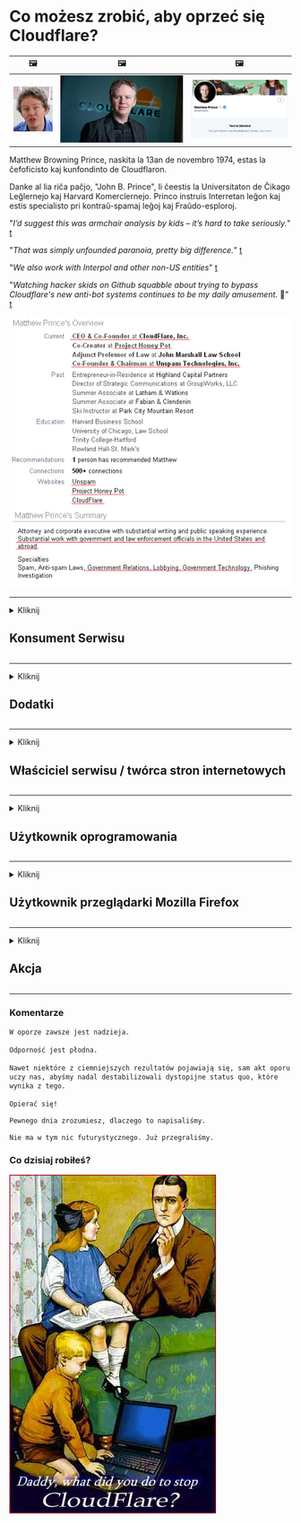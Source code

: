 # Co możesz zrobić, aby oprzeć się Cloudflare?

| 🖼 | 🖼 | 🖼 |
| --- | --- | --- |
| ![](../image/matthew_prince_teen.jpg) | ![](../image/matthew_prince.jpg) | ![](../image/blockedbymatthewprince.jpg) |


Matthew Browning Prince, naskita la 13an de novembro 1974, estas la ĉefoficisto kaj kunfondinto de Cloudflaron.

Danke al lia riĉa paĉjo, "John B. Prince", li ĉeestis la Universitaton de Ĉikago Leĝlernejo kaj Harvard Komerclernejo.
Princo instruis Interretan leĝon kaj estis specialisto pri kontraŭ-spamaj leĝoj kaj Fraŭdo-esploroj.


"*I’d suggest this was armchair analysis by kids – it’s hard to take seriously.*" [t](https://www.theguardian.com/technology/2015/nov/19/cloudflare-accused-by-anonymous-helping-isis)

"*That was simply unfounded paranoia, pretty big difference.*"  [t](https://twitter.com/xxdesmus/status/992757936123359233)

"*We also work with Interpol and other non-US entities*" [t](https://twitter.com/eastdakota/status/1203028504184360960)

"*Watching hacker skids on Github squabble about trying to bypass Cloudflare's new anti-bot systems continues to be my daily amusement.* 🍿" [t](https://twitter.com/eastdakota/status/1273277839102656515)


![](../image/whoismp.jpg)

---


<details>
<summary>Kliknij

## Konsument Serwisu
</summary>


- Jeśli witryna, którą lubisz, korzysta z Cloudflare, powiedz jej, aby nie korzystała z Cloudflare.
  - Narzekanie w mediach społecznościowych, takich jak Facebook, Reddit, Twitter czy Mastodon, nie robi różnicy. [Działania są głośniejsze niż hashtagi.](https://twitter.com/phyzonloop/status/1274132092490862594)
  - Spróbuj skontaktować się z właścicielem strony, jeśli chcesz się przydać.

[- powiedział Cloudflare](https://github.com/Eloston/ungoogled-chromium/issues/783):
```
Zalecamy skontaktowanie się z administratorami w sprawie określonych usług lub witryn, z którymi masz problem, i podzielenie się swoimi doświadczeniami.
```

[Jeśli o to nie poprosisz, właściciel strony nigdy nie pozna tego problemu.](../PEOPLE.md)

![](../image/liberapay.jpg)

[Udany przykład](https://counterpartytalk.org/t/turn-off-cloudflare-on-counterparty-co-plz/164/5).<br>
Masz problem? [Podnieś głos teraz.](https://github.com/maraoz/maraoz.github.io/issues/1) Przykład poniżej.

```
Po prostu pomagasz korporacyjnej cenzurze i masowej inwigilacji.
http://crimeflare.eu.org
```

```
Twoja strona internetowa znajduje się w naruszającym prywatność prywatnym ogrodzie otoczonym murem CloudFlare.
http://crimeflare.eu.org
```

- Poświęć trochę czasu na zapoznanie się z polityką prywatności serwisu.
  - jeśli witryna znajduje się za Cloudflare lub korzysta z usług połączonych z Cloudflare.

Musi wyjaśnić, czym jest „Cloudflare” i poprosić o pozwolenie na udostępnianie danych Cloudflare. Niezastosowanie się do tego spowoduje nadużycie zaufania i należy unikać omawianej witryny internetowej.

[Tutaj znajduje się akceptowalny przykład polityki prywatności](https://archive.is/bDlTz) ("Subprocessors" > "Entity Name")

```
Przeczytałem Twoją politykę prywatności i nie mogę znaleźć słowa Cloudflare.
Odmawiam udostępniania Ci danych, jeśli nadal będziesz przekazywać moje dane do Cloudflare.
http://crimeflare.eu.org
```

To jest przykład polityki prywatności, w której nie ma słowa Cloudflare.
[Liberland Jobs](https://archive.is/daKIr) [privacy policy](https://docsend.com/view/feiwyte):

![](../image/cfwontobey.jpg)

Cloudflare ma własną politykę prywatności.
[Cloudflare uwielbia doxxing ludzi.](https://www.reddit.com/r/GamerGhazi/comments/2s64fe/be_wary_reporting_to_cloudflare/)

Oto dobry przykład formularza rejestracji witryny.
AFAIK, żadna witryna to nie robi. Zaufasz im?

```
Klikając „Zarejestruj się w XYZ”, zgadzasz się z naszymi warunkami korzystania z usług i oświadczeniem o ochronie prywatności.
Zgadzasz się również na udostępnianie swoich danych Cloudflare, a także zgadzasz się z oświadczeniem o ochronie prywatności Cloudflare.
Jeśli Cloudflare ujawni Twoje informacje lub nie pozwoli Ci połączyć się z naszymi serwerami, to nie nasza wina. [*]

[ Zapisz się ] [ nie zgadzam się ]
```
[*] [PEOPLE.md](../PEOPLE.md)


- Staraj się nie korzystać z ich usług. Pamiętaj, że jesteś obserwowany przez Cloudflare.
  - ["I'm in your TLS, sniffin' your passworz"](../image/iminurtls.jpg)

- Wyszukaj inną witrynę. W internecie są alternatywy i możliwości!

- Przekonaj znajomych do codziennego korzystania z Tora.
  - Anonimowość powinna być standardem otwartego internetu!
  - [Zwróć uwagę, że projekt Tor nie lubi tego projektu.](../HISTORY.md)

</details>

------

<details>
<summary>Kliknij

## Dodatki
</summary>

- Jeśli Twoja przeglądarka to Firefox, Tor Browser lub Ungoogled Chromium, użyj jednego z poniższych dodatków.
  - Jeśli chcesz dodać inny nowy dodatek, najpierw zapytaj o to.


| Nazwa | Deweloper | Wsparcie | Może blokować | Może powiadomić | Chrome |
| -------- | -------- | -------- | -------- | -------- | -------- |
| [Bloku Cloudflaron MITM-Atakon](../subfiles/about.bcma.md) | #Addon | [ ? ](http://crimeflare.eu.org/) | **tak**     | **tak**     |  **tak** |
| [Ĉu ligoj estas vundeblaj al MITM-atako?](../subfiles/about.ismm.md) | #Addon | [ ? ](http://crimeflare.eu.org/) | Nie     | **tak**     |  **tak** |
| [Ĉu ĉi tiuj ligoj blokos Tor-uzanton?](../subfiles/about.isat.md) | #Addon | [ ? ](http://crimeflare.eu.org/) | Nie     | **tak**     |  **tak** |
| [Block Cloudflare MITM Attack](https://trac.torproject.org/projects/tor/attachment/ticket/24351/block_cloudflare_mitm_attack-1.0.14.1-an%2Bfx.xpi)<br>[**DELETED BY TOR PROJECT**](../HISTORY.md) | nullius | [ ? ](../tool/block_cloudflare_mitm_fx), [Link](http://crimeflare.eu.org/) | **tak**     | **tak**     |  Nie |
| [TPRB](http://34ahehcli3epmhbu2wbl6kw6zdfl74iyc4vg3ja4xwhhst332z3knkyd.onion/) | Sw | [ ? ](http://34ahehcli3epmhbu2wbl6kw6zdfl74iyc4vg3ja4xwhhst332z3knkyd.onion/) | **tak**     | **tak**     |  Nie |
| [Detect Cloudflare](https://addons.mozilla.org/en-US/firefox/addon/detect-cloudflare/) | Frank Otto | [ ? ](https://github.com/traktofon/cf-detect) | Nie     | **tak**     |  Nie |
| [True Sight](https://addons.mozilla.org/en-US/firefox/addon/detect-cloudflare-plus/) | claustromaniac | [ ? ](https://github.com/claustromaniac/detect-cloudflare-plus) | Nie     | **tak**     |  Nie |
| [Which Cloudflare datacenter am I visiting?](https://addons.mozilla.org/en-US/firefox/addon/cf-pop/) | 依云 | [ ? ](https://github.com/lilydjwg/cf-pop) | Nie     | **tak**     |  Nie |


- „Decentraleyes” może zatrzymać połączenie z „CDNJS (Cloudflare)”.
  - Zapobiega przedostawaniu się wielu żądań do sieci i obsługuje pliki lokalne, aby zapobiec włamywaniu się witryn.
  - Deweloper odpowiedział: "[very concerning indeed](https://github.com/Synzvato/decentraleyes/issues/236#issuecomment-352049501)", "[widespread usage severely centralizes the web](https://github.com/Synzvato/decentraleyes/issues/251#issuecomment-366752049)"

- [Możesz również usunąć certyfikat Cloudflare lub nie ufać jego urzędowi certyfikacji (CA).](https://www.ssl.com/how-to/remove-root-certificate-firefox/)

</details>

------

<details>
<summary>Kliknij

## Właściciel serwisu / twórca stron internetowych
</summary>


![](../image/word_cloudflarefree.jpg)

- Nie używaj rozwiązania Cloudflare, Period.
  - Możesz zrobić coś lepszego, prawda? [Oto jak usunąć subskrypcje, plany, domeny lub konta Cloudflare.](https://support.cloudflare.com/hc/en-us/articles/200167776-Removing-subscriptions-plans-domains-or-accounts)

| 🖼 | 🖼 |
| --- | --- |
| ![](../image/htmlalertcloudflare.jpg) | ![](../image/htmlalertcloudflare2.jpg) |

- Chcesz więcej klientów? Wiesz co robić. Wskazówka jest „powyżej linii”.
  - [Witaj, napisałeś „Poważnie traktujemy Twoją prywatność”, ale otrzymałem komunikat „Błąd 403 Niedozwolone anonimowe proxy”.](https://it.slashdot.org/story/19/02/19/0033255/stop-saying-we-take-your-privacy-and-security-seriously) Dlaczego blokujesz Tor lub VPN? Dlaczego blokujesz tymczasowe e-maile?

![](../image/anonexist.jpg)

- Korzystanie z Cloudflare zwiększy szanse na awarię. Odwiedzający nie mogą uzyskać dostępu do Twojej witryny, jeśli Twój serwer jest wyłączony lub Cloudflare nie działa.
  - [Czy naprawdę myślałeś, że Cloudflare nigdy nie upadnie?](https://www.ibtimes.com/cloudflare-down-not-working-sites-producing-504-gateway-timeout-errors-2618008) [Another](https://twitter.com/Jedduff/status/1097875615997399040) [sample](https://twitter.com/search?f=tweets&vertical=default&q=Cloudflare%20is%20having%20problems). [Need more](../PEOPLE.md)?

![](../image/cloudflareinternalerror.jpg)

- Używanie Cloudflare do proxy swojej „usługi API”, „serwera aktualizacji oprogramowania” lub „źródła RSS” zaszkodzi Twojemu klientowi. Klient zadzwonił do Ciebie i powiedział „Nie mogę już używać Twojego API”, a Ty nie masz pojęcia, co się dzieje. Cloudflare może po cichu zablokować Twojego klienta. Czy myślisz, że to w porządku?
  - Istnieje wiele klientów czytników RSS i usług online czytników RSS. Dlaczego publikujesz kanał RSS, jeśli nie pozwalasz innym subskrybować?

![](../image/rssfeedovercf.jpg)

- Czy potrzebujesz certyfikatu HTTPS? Użyj „Let's Encrypt” lub po prostu kup od firmy CA.

- Czy potrzebujesz serwera DNS? Nie możesz skonfigurować własnego serwera? A co z nimi: [Hurricane Electric Free DNS](https://dns.he.net/), [Dyn.com](https://dyn.com/dns/), [1984 Hosting](https://www.1984hosting.com/), [Afraid.Org (Administrator usuń swoje konto, jeśli używasz TOR)](https://freedns.afraid.org/)

- Szukasz usługi hostingowej? Tylko za darmo? A co z nimi: [Onion Service](http://vww6ybal4bd7szmgncyruucpgfkqahzddi37ktceo3ah7ngmcopnpyyd.onion/en/security/network-security/tor/onionservices-best-practices), [Free Web Hosting Area](https://freewha.com/), [Autistici/Inventati Web Site Hosting](https://www.autinv5q6en4gpf4.onion/services/website), [Github Pages](https://pages.github.com/), [Surge](https://surge.sh/)
  - [Alternatywy dla Cloudflare](../subfiles/cloudflare-alternatives.md)

- Czy używasz „cloudflare-ipfs.com”? [Czy wiesz, że Cloudflare IPFS jest zły?](../PEOPLE.md)

- Zainstaluj na serwerze zaporę aplikacji internetowej, na przykład OWASP i Fail2Ban, i skonfiguruj ją poprawnie.
  - Blokowanie Tora nie jest rozwiązaniem. Nie karz wszystkich tylko za małych złych użytkowników.

- Przekieruj lub zablokuj użytkownikom „Cloudflare Warp” dostęp do Twojej witryny. I jeśli możesz, podaj powód.

> Lista adresów IP: "[Aktualne zakresy adresów IP Cloudflare](cloudflare_inc/)"

> A: Po prostu je zablokuj

```
server {
...
deny 173.245.48.0/20;
deny 103.21.244.0/22;
deny 103.22.200.0/22;
deny 103.31.4.0/22;
deny 141.101.64.0/18;
deny 108.162.192.0/18;
deny 190.93.240.0/20;
deny 188.114.96.0/20;
deny 197.234.240.0/22;
deny 198.41.128.0/17;
deny 162.158.0.0/15;
deny 104.16.0.0/12;
deny 172.64.0.0/13;
deny 131.0.72.0/22;
deny 2400:cb00::/32;
deny 2606:4700::/32;
deny 2803:f800::/32;
deny 2405:b500::/32;
deny 2405:8100::/32;
deny 2a06:98c0::/29;
deny 2c0f:f248::/32;
...
}
```

> B: Przekieruj do strony ostrzeżenia

```
http {
...
geo $iscf {
default 0;
173.245.48.0/20 1;
103.21.244.0/22 1;
103.22.200.0/22 1;
103.31.4.0/22 1;
141.101.64.0/18 1;
108.162.192.0/18 1;
190.93.240.0/20 1;
188.114.96.0/20 1;
197.234.240.0/22 1;
198.41.128.0/17 1;
162.158.0.0/15 1;
104.16.0.0/12 1;
172.64.0.0/13 1;
131.0.72.0/22 1;
2400:cb00::/32 1;
2606:4700::/32 1;
2803:f800::/32 1;
2405:b500::/32 1;
2405:8100::/32 1;
2a06:98c0::/29 1;
2c0f:f248::/32 1;
}
...
}

server {
...
if ($iscf) {rewrite ^ https://example.com/cfwsorry.php;}
...
}

<?php
header('HTTP/1.1 406 Not Acceptable');
echo <<<CLOUDFLARED
Thank you for visiting ourwebsite.com!<br />
We are sorry, but we can't serve you because your connection is being intercepted by Cloudflare.<br />
Please read http://crimeflare.eu.org for more information.<br />
CLOUDFLARED;
die();
```

- Skonfiguruj usługę Tor Onion lub witrynę I2P, jeśli wierzysz w wolność i witasz anonimowych użytkowników.

- Poproś o radę innych operatorów podwójnych witryn Clearnet / Tor i poznaj anonimowych przyjaciół!

</details>

------

<details>
<summary>Kliknij

## Użytkownik oprogramowania
</summary>


- Discord używa CloudFlare. Alternatywy? Polecamy [**Briar** (Android)](https://f-droid.org/en/packages/org.briarproject.briar.android/), [Ricochet (PC)](https://ricochet.im/), [Tox + Tor (Android/PC)](https://tox.chat/download.html)
  - Briar zawiera demona Tora, więc nie musisz instalować Orbota.
  - Deweloperzy Qwtch, Open Privacy, usunęli projekt stop_cloudflare ze swojej usługi git bez uprzedzenia.

- Jeśli używasz Debiana GNU / Linux lub jakiejkolwiek pochodnej, subskrybuj: [bug #831835](https://bugs.debian.org/cgi-bin/bugreport.cgi?bug=831835). A jeśli możesz, pomóż zweryfikować poprawkę i pomóż opiekunowi dojść do właściwego wniosku, czy należy ją zaakceptować.

- Zawsze polecaj te przeglądarki.

| Nazwa | Deweloper | Wsparcie | Komentarz |
| -------- | -------- | -------- | -------- |
| [Ungoogled-Chromium](https://ungoogled-software.github.io/ungoogled-chromium-binaries/) | Eloston | [ ? ](https://github.com/Eloston/ungoogled-chromium) | PC (Win, Mac, Linux)  _!Tor_ |
| [Bromite](https://www.bromite.org/fdroid) | Bromite | [ ? ](https://github.com/bromite/bromite/issues) | Android  _!Tor_ |
| [Tor Browser](https://www.torproject.org/download/) | Tor Project | [ ? ](https://support.torproject.org/) | PC (Win, Mac, Linux)  _Tor_|
| [Tor Browser Android](https://www.torproject.org/download/) | Tor Project | [ ? ](https://support.torproject.org/) | Android  _Tor_|
| [Onion Browser](https://itunes.apple.com/us/app/onion-browser/id519296448?mt=8) | Mike Tigas | [ ? ](https://github.com/OnionBrowser/OnionBrowser/issues) | Apple iOS  _Tor_|
| [GNU/Icecat](https://www.gnu.org/software/gnuzilla/) | GNU | [ ? ](https://www.gnu.org/software/gnuzilla/) | PC (Linux) |
| [IceCatMobile](https://f-droid.org/en/packages/org.gnu.icecat/) | GNU | [ ? ](https://lists.gnu.org/mailman/listinfo/bug-gnuzilla) | Android |
| [Iridium Browser](https://iridiumbrowser.de/about/) | Iridium | [ ? ](https://github.com/iridium-browser/iridium-browser/) | PC (Win, Mac, Linux, OpenBSD) |


Prywatność innego oprogramowania jest niedoskonała. Nie oznacza to, że przeglądarka Tor jest „idealna”.
Nie ma 100% bezpieczeństwa ani 100% prywatności w Internecie i technologii.

- Nie chcesz używać Tora? Możesz używać dowolnej przeglądarki z demonem Tora.
  - [Zauważ, że projekt Tor tego nie lubi.](https://support.torproject.org/tbb/tbb-9/) Użyj przeglądarki Tor, jeśli możesz to zrobić.
- [Jak używać Chromium z Torem](../subfiles/chromium_tor.md)


Porozmawiajmy o prywatności innych programów.

- [Jeśli naprawdę potrzebujesz przeglądarki Firefox, wybierz „Firefox ESR”.](https://www.mozilla.org/en-US/firefox/organizations/)
  - [Firefox - Spyware Watchdog](https://spyware.neocities.org/articles/firefox.html)
  - [Firefox odrzuca wolność słowa, zakazuje wolności słowa](https://web.archive.org/web/20200423010026/https://reclaimthenet.org/firefox-rejects-free-speech-bans-free-speech-commenting-plugin-dissenter-from-its-extensions-gallery/)
  - ["Ponad 100 głosów przeciw. Wygląda na to, że proszenie firmy programistycznej, aby trzymała się ... oprogramowania to obecnie po prostu za dużo."](https://old.reddit.com/r/firefox/comments/gutdiw/weve_got_work_to_do_the_mozilla_blog/fslbbb6/)
  - [Uh, dlaczego Firefox wyświetla linki sponsorowane na pasku adresu URL?](https://www.reddit.com/r/firefox/comments/jybx2w/uh_why_is_firefox_showing_me_sponsored_links_in/)
  - [Mozilla - Devil Incarnate](https://digdeeper.neocities.org/ghost/mozilla.html)

- [Pamiętaj, że Mozilla korzysta z usługi Cloudflare.](https://www.robtex.com/dns-lookup/www.mozilla.org) [Korzystają również z usługi DNS Cloudflare w swoim produkcie.](https://www.theregister.co.uk/2018/03/21/mozilla_testing_dns_encryption/)

- [Mozilla oficjalnie odrzuciła ten bilet.](https://bugzilla.mozilla.org/show_bug.cgi?id=1426618)

- [Firefox Focus to żart.](https://github.com/mozilla-mobile/focus-android/issues/1743) [Obiecali wyłączyć telemetrię, ale zmienili to.](https://github.com/mozilla-mobile/focus-android/issues/4210)

- [Deweloper PaleMoon / Basilisk uwielbia Cloudflare.](https://github.com/mozilla-mobile/focus-android/issues/1743#issuecomment-345993097)
  - [Serwer archiwów Pale Moon hakował i rozpowszechniał złośliwe oprogramowanie przez 18 miesięcy](https://www.reddit.com/r/privacytoolsIO/comments/cc808y/pale_moons_archive_server_hacked_and_spread/)
  - Nienawidzi także użytkowników Tora - "[Niech będzie wrogi Torowi. Myślę, że większość witryn powinna być wrogo nastawiona do Tora, biorąc pod uwagę jego niezwykle wysoki współczynnik nadużyć.](https://github.com/yacy/yacy_search_server/issues/314#issuecomment-565932097)"

- [Waterfox ma poważny problem z „telefonami domowymi”](https://spyware.neocities.org/articles/waterfox.html)

- [Google Chrome to oprogramowanie szpiegowskie.](https://www.gnu.org/proprietary/malware-google.en.html)
  - [Google profiluje Twoją aktywność.](https://spyware.neocities.org/articles/chrome.html)

- [SRWare Iron łączy zbyt wiele telefonów z domem.](https://spyware.neocities.org/articles/iron.html) Łączy się również z domenami Google.

- [Brave Browser na białej liście trackerów Facebooka / Twittera.](https://www.bleepingcomputer.com/news/security/facebook-twitter-trackers-whitelisted-by-brave-browser/)
  - [Oto więcej problemów.](https://spyware.neocities.org/articles/brave.html)
  - [Identyfikator partnera binance](https://twitter.com/cryptonator1337/status/1269594587716374528)

- [Microsoft Edge pozwala Facebookowi uruchamiać kod Flash za plecami użytkowników.](https://www.zdnet.com/article/microsoft-edge-lets-facebook-run-flash-code-behind-users-backs/)

- [Vivaldi nie szanuje Twojej prywatności.](https://spyware.neocities.org/articles/vivaldi.html)

- [Poziom oprogramowania spyware Opera: bardzo wysoki](https://spyware.neocities.org/articles/opera.html)

- Apple iOS: [W ogóle nie powinieneś używać iOS, głównie dlatego, że jest to złośliwe oprogramowanie.](https://www.gnu.org/proprietary/malware-apple.html)

Dlatego zalecamy tylko powyższą tabelę. Nic więcej.

</details>

------

<details>
<summary>Kliknij

## Użytkownik przeglądarki Mozilla Firefox
</summary>


- „Firefox Nightly” będzie wysyłać informacje dotyczące debugowania do serwerów Mozilli bez metody rezygnacji.
  - [Serwery Mozilli grają w Cloudflare](https://www.digwebinterface.com/?hostnames=www.mozilla.org%0D%0Amozilla.cloudflare-dns.com&type=&ns=resolver&useresolver=8.8.4.4&nameservers=)

- Możliwe jest zablokowanie łączenia się Firefoksa z serwerami Mozilli.
  - [Przewodnik po szablonach polityk Mozilli](https://github.com/mozilla/policy-templates/blob/master/README.md)
  - Pamiętaj, że ta sztuczka może przestać działać w późniejszej wersji, ponieważ Mozilla lubi umieszczać się na białej liście.
  - Użyj zapory i filtru DNS, aby całkowicie je zablokować.

"`/distribution/policies.json`"

>     "WebsiteFilter": {
> 		"Block": [
> 		"*://*.mozilla.com/*",
> 		"*://*.mozilla.net/*",
> 		"*://*.mozilla.org/*",
> 		"*://webcompat.com/*",
> 		"*://*.firefox.com/*",
> 		"*://*.thunderbird.net/*",
> 		"*://*.cloudflare.com/*"
> 		]
>     },


- ~~Zgłoś błąd w trackerze Mozilli, mówiąc im, żeby nie używali Cloudflare.~~ W bugzilli pojawił się raport o błędzie. Wiele osób zgłosiło swoje obawy, jednak błąd został ukryty przez administratora w 2018 roku.

- Możesz wyłączyć DoH w Firefoksie.
  - [Zmień domyślnego dostawcę DNS dla przeglądarki Firefox](../subfiles/change-firefox-dns.md)

![](../image/firefoxdns.jpg)

- [Jeśli chcesz korzystać z usług DNS innych niż ISP, rozważ skorzystanie z usługi DNS OpenNIC Tier2 lub dowolnej usługi DNS innej niż Cloudflare.](https://wiki.opennic.org/start)
![](../image/opennic.jpg)
  - Zablokuj Cloudflare za pomocą DNS. [Crimeflare DNS](https://dns.crimeflare.eu.org/)

- Możesz użyć Tora jako resolwera DNS. [Jeśli nie jesteś ekspertem od Tor'a, zadaj pytanie tutaj.](https://tor.stackexchange.com/)

> **W jaki sposób?**
> 1. Pobierz Tor i zainstaluj go na swoim komputerze.
> 2. Dodaj tę linię do pliku "torrc".
> DNSPort 127.0.0.1:53
> 3. Zrestartuj Tor.
> 4. Ustaw serwer DNS komputera na „127.0.0.1”.

</details>

------

<details>
<summary>Kliknij

## Akcja
</summary>


- Opowiedz innym wokół siebie o niebezpieczeństwach związanych z Cloudflare.

- [Pomóż ulepszyć to repozytorium.](http://crimeflare.eu.org)
  - Obie listy, argumenty przeciwko niej i szczegóły.

- [Dokumentuj i upublicznij, gdzie sprawy idą nie tak z Cloudflare (i podobnymi firmami), pamiętaj, aby wspomnieć o tym repozytorium, kiedy to zrobisz](http://crimeflare.eu.org) :)

- Uzyskaj więcej osób korzystających domyślnie z Tora, aby mogli oglądać sieć z perspektywy różnych części świata.

- Załóż grupy, w mediach społecznościowych i przestrzeni mięsnej, poświęcone wyzwoleniu świata z Cloudflare.

- W razie potrzeby podaj odnośnik do tych grup w tym repozytorium - może to być miejsce do koordynacji wspólnej pracy jako grupy.

- [Rozpocznij współpracę, która może zapewnić znaczącą, niekorporacyjną alternatywę dla Cloudflare.](../subfiles/cloudflare-alternatives.md)

- Daj nam znać o wszelkich alternatywach, które pomogą przynajmniej zapewnić wielowarstwową ochronę przed Cloudflare.

- Jeśli jesteś klientem Cloudflare, ustaw swoje ustawienia prywatności i poczekaj, aż je naruszą.
  - [Następnie obciążyć ich zarzutami antyspamowymi / naruszającymi prywatność.](https://twitter.com/thexpaw/status/1108424723233419264)

- Jeśli przebywasz w Stanach Zjednoczonych, a dana witryna internetowa jest bankiem lub księgowym, spróbuj wywrzeć nacisk prawny na mocy ustawy Gramm – Leach – Bliley lub amerykańskiej ustawy o niepełnosprawności i poinformuj nas, jak daleko dotarłeś .

- Jeśli witryna jest witryną rządową, spróbuj wywrzeć nacisk prawny zgodnie z pierwszą poprawką do Konstytucji Stanów Zjednoczonych.

- Jeśli jesteś obywatelem UE, skontaktuj się ze stroną internetową, aby przesłać swoje dane osobowe zgodnie z ogólnym rozporządzeniem o ochronie danych. Jeśli odmówią udzielenia informacji, jest to naruszenie prawa.

- Firmy, które twierdzą, że oferują usługi w swojej witrynie, mogą zgłaszać je jako „fałszywą reklamę” organizacjom ochrony konsumentów i BBB. Witryny Cloudflare są obsługiwane przez serwery Cloudflare.

- [ITU sugeruje w kontekście USA, że Cloudflare zaczyna się na tyle rozrastać, że może zostać na nich nałożone prawo antymonopolowe.](https://www.itu.int/en/ITU-T/Workshops-and-Seminars/20181218/Documents/Geoff_Huston_Presentation.pdf)

- Można sobie wyobrazić, że GNU GPL w wersji 4 może zawierać postanowienie zabraniające przechowywania kodu źródłowego za taką usługą, wymagające dla wszystkich programów GPLv4 i późniejszych, aby przynajmniej kod źródłowy był dostępny za pośrednictwem nośnika, który nie dyskryminuje użytkowników Tora.

</details>

------

### Komentarze

```
W oporze zawsze jest nadzieja.

Odporność jest płodna.

Nawet niektóre z ciemniejszych rezultatów pojawiają się, sam akt oporu uczy nas, abyśmy nadal destabilizowali dystopijne status quo, które wynika z tego.

Opierać się!
```

```
Pewnego dnia zrozumiesz, dlaczego to napisaliśmy.
```

```
Nie ma w tym nic futurystycznego. Już przegraliśmy.
```

### Co dzisiaj robiłeś?


![](../image/stopcf.jpg)

